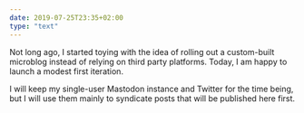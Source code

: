 ```yaml
---
date: 2019-07-25T23:35+02:00
type: "text"
---
```


Not long ago, I started toying with the idea of rolling out a custom-built microblog instead of relying on third party platforms. Today, I am happy to launch a modest first iteration.

I will keep my single-user Mastodon instance and Twitter for the time being, but I will use them mainly to syndicate posts that will be published here first.
